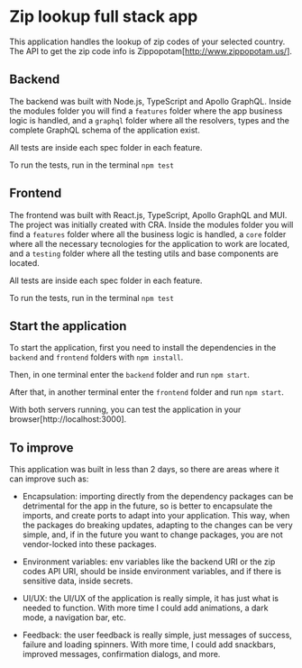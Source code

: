 # Zip lookup full stack app

This application handles the lookup of zip codes of your selected country. The API to get the zip code info is Zippopotam[http://www.zippopotam.us/].

## Backend

The backend was built with Node.js, TypeScript and Apollo GraphQL. Inside the modules folder you will find a `features` folder where the app business logic is handled, and a `graphql` folder where all the resolvers, types and the complete GraphQL schema of the application exist.

All tests are inside each spec folder in each feature.

To run the tests, run in the terminal `npm test`

## Frontend

The frontend was built with React.js, TypeScript, Apollo GraphQL and MUI. The project was initially created with CRA. Inside the modules folder you will find a `features` folder where all the business logic is handled, a `core` folder where all the necessary tecnologies for the application to work are located, and a `testing` folder where all the testing utils and base components are located.

All tests are inside each spec folder in each feature.

To run the tests, run in the terminal `npm test`

## Start the application

To start the application, first you need to install the dependencies in the `backend` and `frontend` folders with `npm install`.

Then, in one terminal enter the `backend` folder and run `npm start`.

After that, in another terminal enter the `frontend` folder and run `npm start`.

With both servers running, you can test the application in your browser[http://localhost:3000].

## To improve

This application was built in less than 2 days, so there are areas where it can improve such as:

- Encapsulation: importing directly from the dependency packages can be detrimental for the app in the future, so is better to encapsulate the imports, and create ports to adapt into your application. This way, when the packages do breaking updates, adapting to the changes can be very simple, and, if in the future you want to change packages, you are not vendor-locked into these packages.

- Environment variables: env variables like the backend URI or the zip codes API URI, should be inside environment variables, and if there is sensitive data, inside secrets.

- UI/UX: the UI/UX of the application is really simple, it has just what is needed to function. With more time I could add animations, a dark mode, a navigation bar, etc.

- Feedback: the user feedback is really simple, just messages of success, failure and loading spinners. With more time, I could add snackbars, improved messages, confirmation dialogs, and more.
